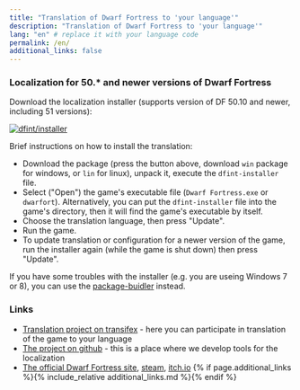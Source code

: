 ```yaml
---
title: "Translation of Dwarf Fortress to 'your language'"
description: "Translation of Dwarf Fortress to 'your language'"
lang: "en" # replace it with your language code
permalink: /en/
additional_links: false
---
```


### Localization for 50.* and newer versions of Dwarf Fortress

Download the localization installer (supports version of DF 50.10 and newer, including 51 versions):

[![dfint/installer](https://img.shields.io/badge/dfint%2Finstaller-forestgreen?style=for-the-badge)](https://github.com/dfint/installer/releases/latest)

Brief instructions on how to install the translation:

- Download the package (press the button above, download `win` package for windows, or `lin` for linux), unpack it, execute the `dfint-installer` file.
- Select ("Open") the game's executable file (`Dwarf Fortress.exe` or `dwarfort`). Alternatively, you can put the `dfint-installer` file into the game's directory, then it will find the game's executable by itself.
- Choose the translation language, then press "Update".
- Run the game.
- To update translation or configuration for a newer version of the game, run the installer again (while the game is shut down) then press "Update".

If you have some troubles with the installer (e.g. you are useing Windows 7 or 8), you can use the [package-buidler](https://dfint-package-build.streamlit.app) instead.

### Links

- [Translation project on transifex](https://app.transifex.com/dwarf-fortress-translation/dwarf-fortress-steam) - here you can participate in translation of the game to your language
- [The project on github](https://github.com/dfint) - this is a place where we develop tools for the localization
- [The official Dwarf Fortress site](https://bay12games.com/dwarves/), [steam](https://store.steampowered.com/app/975370/Dwarf_Fortress/), [itch.io](https://kitfoxgames.itch.io/dwarf-fortress)
{% if page.additional_links %}{% include_relative additional_links.md %}{% endif %}
